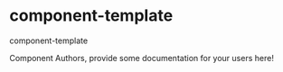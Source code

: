component-template
===============================================
component-template

Component Authors, provide some documentation for your users here!